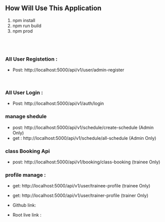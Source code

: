 ## How Will Use This Application

1. npm install   <br/>
2. npm run build    
3. npm prod 

<br/>
<br/>


### All User Registetion : 
* Post:  http://localhost:5000/api/v1/user/admin-register
<br/>

### All User Login : 
* Post: http://localhost:5000/api/v1/auth/login


### manage shedule
* post: http://localhost:5000/api/v1/schedule/create-schedule  (Admin Only)
* get : http://localhost:5000/api/v1/schedule/all-schedule   (Admin Only)

### class Booking Api
* post: http://localhost:5000/api/v1/booking/class-booking (trainee Only)

### profile manage : 
* get: http://localhost:5000/api/v1/user/trainee-profile (trainee Only)
* get: http://localhost:5000/api/v1/user/trainer-profile (trainer Only)




* Github link: 
* Root live link : 

